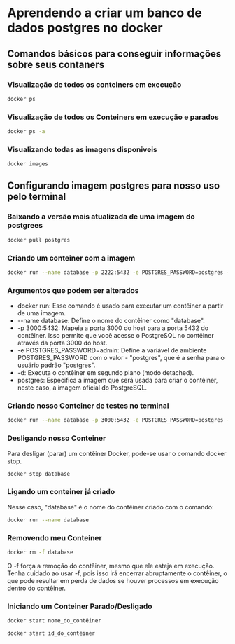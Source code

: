 # Aprendendo a criar um banco de dados postgres no docker

## Comandos básicos para conseguir informações sobre seus contaners

### Visualização de todos os conteiners em execução

```bash
docker ps
```

### Visualização de todos os Conteiners em execução e parados

```bash
docker ps -a
```

### Visualizando todas as imagens disponiveis

```bash
docker images
```

## Configurando imagem postgres para nosso uso pelo terminal

### Baixando a versão mais atualizada de uma imagem do postgrees

```bash
docker pull postgres
```

### Criando um conteiner com a imagem

```bash
docker run --name database -p 2222:5432 -e POSTGRES_PASSWORD=postgres -d postgres
```

### Argumentos que podem ser alterados

- docker run: Esse comando é usado para executar um contêiner a partir de uma imagem.
- --name database: Define o nome do contêiner como "database".
- -p 3000:5432: Mapeia a porta 3000 do host para a porta 5432 do contêiner. Isso permite que você acesse o PostgreSQL no contêiner através da porta 3000 do host.
- -e POSTGRES_PASSWORD=admin: Define a variável de ambiente POSTGRES_PASSWORD com o valor - "postgres", que é a senha para o usuário padrão "postgres".
- -d: Executa o contêiner em segundo plano (modo detached).
- postgres: Especifica a imagem que será usada para criar o contêiner, neste caso, a imagem oficial do PostgreSQL.

### Criando nosso Conteiner de testes no terminal

```bash
docker run --name database -p 3000:5432 -e POSTGRES_PASSWORD=postgres -d postgres
```

### Desligando nosso Conteiner

Para desligar (parar) um contêiner Docker, pode-se usar o comando docker stop.

```bash
docker stop database
```

### Ligando um conteiner já criado

Nesse caso, "database" é o nome do contêiner criado com o comando:

```bash
docker run --name database 
```

### Removendo meu Conteiner

```bash
docker rm -f database
```

O -f força a remoção do contêiner, mesmo que ele esteja em execução. Tenha cuidado ao usar -f, pois isso irá encerrar abruptamente o contêiner, o que pode resultar em perda de dados se houver processos em execução dentro do contêiner.

### Iniciando um Conteiner Parado/Desligado

```bash
docker start nome_do_contêiner
````

```bash
docker start id_do_contêiner
```


